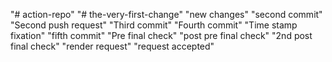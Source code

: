 "# action-repo" 
"# the-very-first-change"
"new changes"
"second commit"
"Second push request"
"Third commit"
"Fourth commit"
"Time stamp fixation"
"fifth commit"
"Pre final check"
"post pre final check"
"2nd post final check"
"render request"
"request accepted"